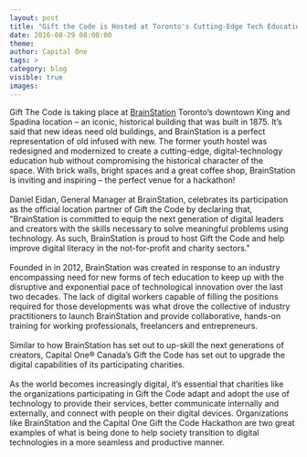 ```yaml
---
layout: post
title: "Gift the Code is Hosted at Toronto's Cutting-Edge Tech Education Hub: BrainStation"
date: 2016-08-29 08:00:00
theme:
author: Capital One
tags: >
category: blog
visible: true
images:
---
```


Gift The Code is taking place at [BrainStation](https://www.brainstation.io/) Toronto’s downtown  King and Spadina location – an iconic, historical building that was built in 1875. It’s said that new ideas need old buildings, and BrainStation is a perfect representation of old infused with new. The former youth hostel was redesigned and modernized to create a cutting-edge, digital-technology education hub without compromising the historical character of the space. With brick walls, bright spaces and a great coffee shop, BrainStation is inviting and inspiring – the perfect venue for a hackathon!
<br />
<br />
Daniel Eidan, General Manager at BrainStation, celebrates its participation as the official location partner of Gift the Code by declaring that, "BrainStation is committed to equip the next generation of digital leaders and creators with the skills necessary to solve meaningful problems using technology. As such, BrainStation is proud to host Gift the Code and help improve digital literacy in the not-for-profit and charity sectors."
<br />
<br />
Founded in in 2012, BrainStation was created in response to an industry encompassing need for new forms of tech education to keep up with the disruptive and exponential pace of technological innovation over the last two decades. The lack of digital workers capable of filling the positions required for those developments was what drove the collective of industry practitioners to launch BrainStation and provide collaborative, hands-on training for working professionals, freelancers and entrepreneurs. 
<br />
<br />
Similar to how BrainStation has set out to up-skill the next generations of creators, Capital One® Canada’s Gift the Code has set out to upgrade the digital capabilities of its participating charities.
<br />
<br />
As the world becomes increasingly digital, it’s essential that charities like the organizations participating in Gift the Code adapt and adopt the use of technology to provide their services, better communicate internally and externally, and connect with people on their digital devices. Organizations like BrainStation and the Capital One Gift the Code Hackathon are two great examples of what is being done to help society transition to digital technologies in a more seamless and productive manner.
